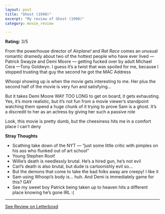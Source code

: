 ```yaml
---
layout: post
title: "Ghost (1990)"
excerpt: "My review of Ghost (1990)"
category: movie_review

---
```


**Rating:** 3/5

From the powerhouse director of <i>Airplane!</i> and <i>Rat Race</i> comes an unusual romantic dramedy about two of the hottest people who have ever lived — Patrick Swayze and Demi Moore — getting fucked over by adult Michael Cera —Tony Goldwyn. I guess it’s a twist that was spoiled for me, because I stopped trusting that guy the second he got the MAC Address

Whoopi showing up is when the movie gets interesting to me. Her plus the second half of the movie is very fun and satisfying…

But it takes Demi Moore WAY TOO LONG to get on board, it gets exhausting. Yes, it’s more realistic, but it’s not fun from a movie viewer’s standpoint watching them spend a huge chunk of it trying to prove Sam is a ghost. It’s a discredit to her as an actress by giving her such a passive role

Look, this movie is pretty dumb, but the cheesiness hits me in a comfort place I can’t deny

<b>Stray Thoughts</b>
* Scathing take down of the NYT — “just some little critic with pimples on his ass who flunked out of art school”
* Young Stephen Root!
* Willie’s death is needlessly brutal. He’s a hired gun, he’s not evil
* Carl’s death is also brutal, but dude is cartoonishly evil so…
* But the demons that come to take the bad folks away are creepy! I like it
* Sam using Whoopi’s body is… huh. And Demi is immediately game for this? GAY
* See my sweet boy Patrick being taken up to heaven hits a different place knowing he’s gone IRL :(

<hr>

[See Review on Letterboxd](https://boxd.it/43tIWZ)
